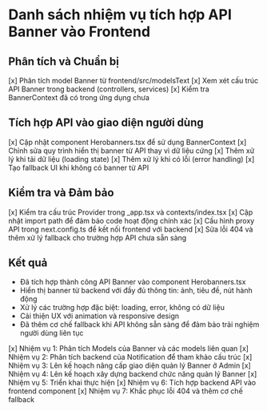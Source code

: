 # Danh sách nhiệm vụ tích hợp API Banner vào Frontend

## Phân tích và Chuẩn bị
[x] Phân tích model Banner từ frontend/src/modelsText
[x] Xem xét cấu trúc API Banner trong backend (controllers, services)
[x] Kiểm tra BannerContext đã có trong ứng dụng chưa

## Tích hợp API vào giao diện người dùng
[x] Cập nhật component Herobanners.tsx để sử dụng BannerContext
[x] Chỉnh sửa quy trình hiển thị banner từ API thay vì dữ liệu cứng
[x] Thêm xử lý khi tải dữ liệu (loading state)
[x] Thêm xử lý khi có lỗi (error handling)
[x] Tạo fallback UI khi không có banner từ API

## Kiểm tra và Đảm bảo
[x] Kiểm tra cấu trúc Provider trong _app.tsx và contexts/index.tsx
[x] Cập nhật import path để đảm bảo code hoạt động chính xác
[x] Cấu hình proxy API trong next.config.ts để kết nối frontend với backend
[x] Sửa lỗi 404 và thêm xử lý fallback cho trường hợp API chưa sẵn sàng

## Kết quả
- Đã tích hợp thành công API Banner vào component Herobanners.tsx
- Hiển thị banner từ backend với đầy đủ thông tin: ảnh, tiêu đề, nút hành động
- Xử lý các trường hợp đặc biệt: loading, error, không có dữ liệu
- Cải thiện UX với animation và responsive design
- Đã thêm cơ chế fallback khi API không sẵn sàng để đảm bảo trải nghiệm người dùng liên tục

[x] Nhiệm vụ 1: Phân tích Models của Banner và các models liên quan
[x] Nhiệm vụ 2: Phân tích backend của Notification để tham khảo cấu trúc 
[x] Nhiệm vụ 3: Lên kế hoạch nâng cấp giao diện quản lý Banner ở Admin
[x] Nhiệm vụ 4: Lên kế hoạch xây dựng backend chức năng quản lý Banner
[x] Nhiệm vụ 5: Triển khai thực hiện 
[x] Nhiệm vụ 6: Tích hợp backend API vào frontend component
[x] Nhiệm vụ 7: Khắc phục lỗi 404 và thêm cơ chế fallback 